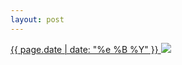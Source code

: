 ```yaml
---
layout: post
---
```


<p>
  <a href="/125">
    <time>{{ page.date | date: "%e %B %Y" }}</time>
    <img src="{{ site.assets_url }}/125.jpg">
  </a>
  
</p>
